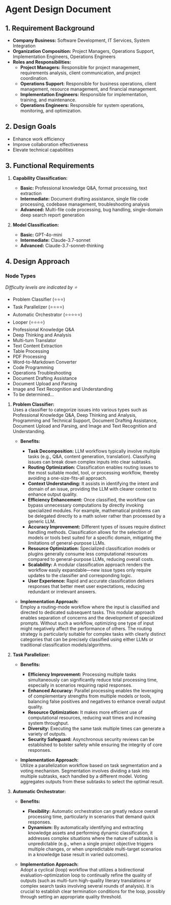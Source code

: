 # Agent Design Document

## 1. Requirement Background

- **Company Business:** Software Development, IT Services, System Integration
- **Organization Composition:** Project Managers, Operations Support, Implementation Engineers, Operations Engineers
- **Roles and Responsibilities:**
  - **Project Managers:** Responsible for project management, requirements analysis, client communication, and project coordination.
  - **Operations Support:** Responsible for business operations, client management, resource management, and financial management.
  - **Implementation Engineers:** Responsible for implementation, training, and maintenance.
  - **Operations Engineers:** Responsible for system operations, monitoring, and optimization.

## 2. Design Goals

- Enhance work efficiency
- Improve collaboration effectiveness
- Elevate technical capabilities

## 3. Functional Requirements

1. **Capability Classification:**
   - **Basic:** Professional knowledge Q&A, format processing, text extraction
   - **Intermediate:** Document drafting assistance, single file code processing, codebase management, troubleshooting analysis
   - **Advanced:** Multi-file code processing, bug handling, single-domain deep search report generation

2. **Model Classification:**
   - **Basic:** GPT-4o-mini
   - **Intermediate:** Claude-3.7-sonnet
   - **Advanced:** Claude-3.7-sonnet-thinking

## 4. Design Approach

### Node Types
*Difficulty levels are indicated by ⭐*

- Problem Classifier (⭐⭐⭐)
- Task Parallelizer (⭐⭐⭐⭐)
- Automatic Orchestrator (⭐⭐⭐⭐⭐)
- Looper (⭐⭐⭐⭐)
- Professional Knowledge Q&A
- Deep Thinking and Analysis
- Multi-turn Translator
- Text Content Extraction
- Table Processing
- PDF Processing
- Word-to-Markdown Converter
- Code Programming
- Operations Troubleshooting
- Document Drafting Assistance
- Document Upload and Parsing
- Image and Text Recognition and Understanding
- To be determined...

1. **Problem Classifier:**  
   Uses a classifier to categorize issues into various types such as Professional Knowledge Q&A, Deep Thinking and Analysis, Programming and Technical Support, Document Drafting Assistance, Document Upload and Parsing, and Image and Text Recognition and Understanding.
   - **Benefits:**
     - **Task Decomposition:** LLM workflows typically involve multiple tasks (e.g., Q&A, content generation, translation). Classifying issues can break down complex inputs into clear subtasks.
     - **Routing Optimization:** Classification enables routing issues to the most suitable model, tool, or processing workflow, thereby avoiding a one-size-fits-all approach.
     - **Context Understanding:** It assists in identifying the intent and domain of an issue, providing the LLM with clearer context to enhance output quality.
     - **Efficiency Enhancement:** Once classified, the workflow can bypass unnecessary computations by directly invoking specialized modules. For example, mathematical problems can be delegated directly to a math solver rather than processed by a generic LLM.
     - **Accuracy Improvement:** Different types of issues require distinct handling methods. Classification allows for the selection of models or tools best suited for a specific domain, mitigating the limitations of general-purpose LLMs.
     - **Resource Optimization:** Specialized classification models or plugins generally consume less computational resources compared to general-purpose LLMs, reducing overall costs.
     - **Scalability:** A modular classification approach renders the workflow easily expandable—new issue types only require updates to the classifier and corresponding logic.
     - **User Experience:** Rapid and accurate classification delivers responses that better meet user expectations, reducing redundant or irrelevant answers.
     
   - **Implementation Approach:**  
     Employ a routing-mode workflow where the input is classified and directed to dedicated subsequent tasks. This modular approach enables separation of concerns and the development of specialized prompts. Without such a workflow, optimizing one type of input might negatively affect the performance of others. The routing strategy is particularly suitable for complex tasks with clearly distinct categories that can be precisely classified using either LLMs or traditional classification models/algorithms.

2. **Task Parallelizer:**  
   - **Benefits:**
     - **Efficiency Improvement:** Processing multiple tasks simultaneously can significantly reduce total processing time, especially in scenarios requiring rapid responses.
     - **Enhanced Accuracy:** Parallel processing enables the leveraging of complementary strengths from multiple models or tools, balancing false positives and negatives to enhance overall output quality.
     - **Resource Optimization:** It makes more efficient use of computational resources, reducing wait times and increasing system throughput.
     - **Diversity:** Executing the same task multiple times can generate a variety of outputs.
     - **Security Safeguard:** Asynchronous security reviews can be established to bolster safety while ensuring the integrity of core responses.
     
   - **Implementation Approach:**  
     Utilize a parallelization workflow based on task segmentation and a voting mechanism. Segmentation involves dividing a task into multiple subtasks, each handled by a different model. Voting aggregates outputs from these subtasks to select the optimal result.

3. **Automatic Orchestrator:**  
   - **Benefits:**
     - **Flexibility:** Automatic orchestration can greatly reduce overall processing time, particularly in scenarios that demand quick responses.
     - **Dynamism:** By automatically identifying and extracting knowledge assets and performing dynamic classification, it addresses complex situations where the nature of subtasks is unpredictable (e.g., when a single project objective triggers multiple changes, or when unpredictable multi-target scenarios in a knowledge base result in varied outcomes).
     
   - **Implementation Approach:**  
     Adopt a cyclical (loop) workflow that utilizes a bidirectional evaluation-optimization loop to continually refine the quality of outputs (such as multi-turn high-quality literary translations or complex search tasks involving several rounds of analysis). It is crucial to establish clear termination conditions for the loop, possibly through setting an appropriate quality threshold.
